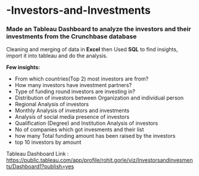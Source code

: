 # -Investors-and-Investments

### Made an Tableau Dashboard to analyze the investors and their investments from the Crunchbase database

Cleaning and merging of data in **Excel** then Used **SQL** to find insights, import it into tableau and do the analysis.

**Few insights:**

- From which countries(Top 2) most investors are from?
- How many investors have investment partners?
- Type of funding round investors are investing in?
- Distribution of investors between Organization and individual person
- Regional Analysis of investors
- Monthly Analysis of investors and investments
- Analysis of social media presence of investors
- Qualification (Degree) and Institution Analysis of investors
- No of companies which got invesments and their list
- how many Total funding amount has been raised by the investors 
- top 10 investors by amount

Tableau Dashboard Link : https://public.tableau.com/app/profile/rohit.gorle/viz/Investorsandinvesments/Dashboard1?publish=yes
